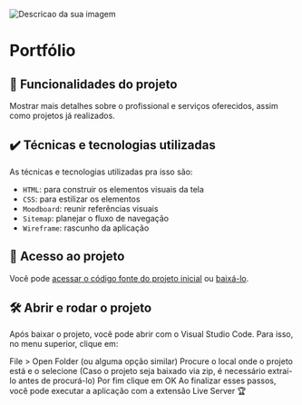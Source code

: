 
![Descricao da sua imagem](https://imgur.com/yRWbu89.png)

# Portfólio

## 🔨 Funcionalidades do projeto

Mostrar mais detalhes sobre o profissional e serviços oferecidos, assim como projetos já realizados.

## ✔️ Técnicas e tecnologias utilizadas

As técnicas e tecnologias utilizadas pra isso são:

- `HTML`: para construir os elementos visuais da tela
- `CSS`: para estilizar os elementos
- `Moodboard`: reunir referências visuais
- `Sitemap`: planejar o fluxo de navegação
- `Wireframe`: rascunho da aplicação

## 📁 Acesso ao projeto

Você pode [acessar o código fonte do projeto inicial](https://github.com/monicahillman/3721-ui-pra-devs/tree/aula-04) ou [baixá-lo](https://github.com/monicahillman/3721-ui-pra-devs/archive/refs/heads/aula-04.zip).

## 🛠️ Abrir e rodar o projeto

Após baixar o projeto, você pode abrir com o Visual Studio Code. Para isso, no menu superior, clique em:

File > Open Folder (ou alguma opção similar)
Procure o local onde o projeto está e o selecione (Caso o projeto seja baixado via zip, é necessário extraí-lo antes de procurá-lo)
Por fim clique em OK
Ao finalizar esses passos, você pode executar a aplicação com a extensão Live Server 🏆
